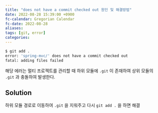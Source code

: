 ```yaml
---
title: "does not have a commit checked out 원인 및 해결방법"
date: 2022-08-28 15:39:00 +0900
fc-calendar: Gregorian Calendar
fc-date: 2022-08-28
aliases: 
tags: [git, error]
categories: 
---
```


```bash
$ git add .
error: 'spring-mvc/' does not have a commit checked out
fatal: adding files failed
```

해당 에러는 멀티 프로젝트를 관리할 때 하위 모듈에 `.git` 이 존재하여 상위 모듈의 `.git` 과 충돌하여 발생한다.

## Solution

하위 모듈 경로로 이동하여 `.git` 을 지워주고 다시 `git add .` 을 하면 해결